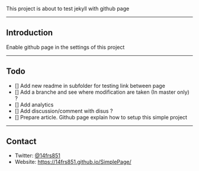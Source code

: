This project is about to test jekyll with github page   
_______________________________________________________________________________
## Introduction
Enable github page in the settings of this project   
_______________________________________________________________________________
## Todo
- [] Add new readme in subfolder for testing link between page
- [] Add a branche and see where modification are taken (In master only) ?
- [] Add analytics
- [] Add discussion/comment with disus ?
- [] Prepare article. Github page explain how to setup this simple project
_______________________________________________________________________________
## Contact
- Twitter: [@14frs851](https://twitter.com/14frs851)   
- Website: https://14frs851.github.io/SimplePage/

